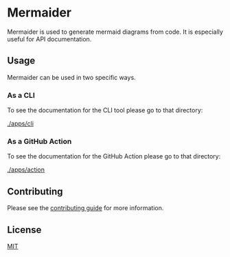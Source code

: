 # Mermaider

Mermaider is used to generate mermaid diagrams from code. It is especially useful for API documentation.

## Usage

Mermaider can be used in two specific ways.

### As a CLI

To see the documentation for the CLI tool please go to that directory:

[./apps/cli](./apps/cli)

### As a GitHub Action

To see the documentation for the GitHub Action please go to that directory:

[./apps/action](./apps/action)

## Contributing

Please see the [contributing guide](./CONTRIBUTING.md) for more information.

## License

[MIT](./LICENSE)
